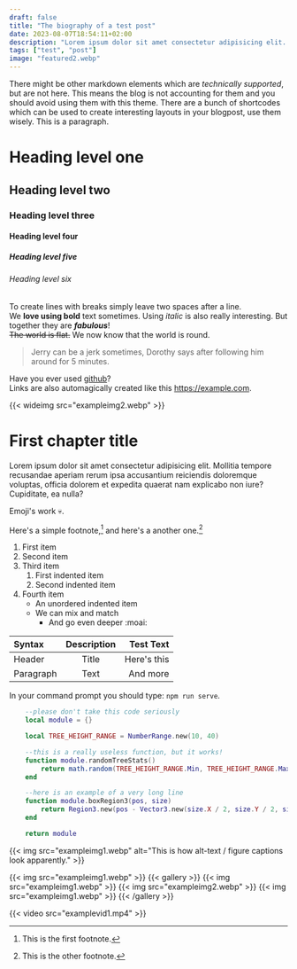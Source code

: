```yaml
---
draft: false
title: "The biography of a test post"
date: 2023-08-07T18:54:11+02:00
description: "Lorem ipsum dolor sit amet consectetur adipisicing elit. Mollitia tempore recusandae aperiam rerum ipsa accusantium reiciendis doloremque voluptas, officia dolorem et expedita quaerat nam explicabo non iure? Cupiditate, ea nulla?"
tags: ["test", "post"]
image: "featured2.webp"
---
```


There might be other markdown elements which are *technically supported*, but are not here. This means the blog is not accounting for them and you should avoid using them with this theme. There are a bunch of shortcodes which can be used to create interesting layouts in your blogpost, use them wisely. This is a paragraph.

# Heading level one
## Heading level two
### Heading level three
#### Heading level four
##### Heading level five
###### Heading level six

To create lines with breaks simply leave two spaces after a line.  
We **love using bold** text sometimes. Using *italic* is also really interesting. But together they are ***fabulous***!  
~~The world is flat.~~ We now know that the world is round.

> Jerry can be a jerk sometimes, Dorothy says after following him around for 5 minutes.

Have you ever used [github](https://github.com/)?  
Links are also automagically created like this https://example.com.

{{< wideimg src="exampleimg2.webp" >}}

# First chapter title
Lorem ipsum dolor sit amet consectetur adipisicing elit. Mollitia tempore recusandae aperiam rerum ipsa accusantium reiciendis doloremque voluptas, officia dolorem et expedita quaerat nam explicabo non iure? Cupiditate, ea nulla?

Emoji's work :skull:.

Here's a simple footnote,[^1] and here's a another one.[^textnote]

1. First item
2. Second item
3. Third item
    1. First indented item
    2. Second indented item
4. Fourth item 
    - An unordered indented item
    - We can mix and match
        - And go even deeper :moai:

[^1]: This is the first footnote.

[^textnote]: This is the other footnote.

| Syntax      | Description | Test Text     |
| :---        |    :----:   |          ---: |
| Header      | Title       | Here's this   |
| Paragraph   | Text        | And more      |

In your command prompt you should type: `npm run serve`.

```lua
    --please don't take this code seriously
    local module = {}

    local TREE_HEIGHT_RANGE = NumberRange.new(10, 40)

    --this is a really useless function, but it works!
    function module.randomTreeStats()
        return math.random(TREE_HEIGHT_RANGE.Min, TREE_HEIGHT_RANGE.Max)
    end

    --here is an example of a very long line
    function module.boxRegion3(pos, size)
        return Region3.new(pos - Vector3.new(size.X / 2, size.Y / 2, size.Z / 2), pos + Vector3.new(size.X / 2, size.Y / 2, size.Z / 2))
    end

    return module
```

{{< img src="exampleimg1.webp" alt="This is how alt-text / figure captions look apparently." >}}

{{< img src="exampleimg1.webp" >}}
{{< gallery >}}
    {{< img src="exampleimg1.webp" >}}
    {{< img src="exampleimg2.webp" >}}
    {{< img src="exampleimg1.webp" >}}
{{< /gallery >}}

<!-- {{< youtube id="iUtnZpzkbG8" >}} -->

{{< video src="examplevid1.mp4" >}}